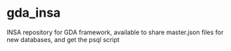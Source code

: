 # gda_insa
INSA repository for GDA framework, available to share master.json files for new databases, and get the psql script
